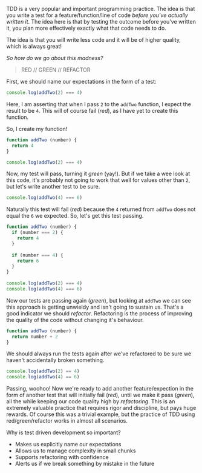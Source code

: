 TDD is a very popular and important programming practice. The idea is that you write a test for a feature/function/line of code _before you've actually written it_. The idea here is that by testing the outcome before you've written it, you plan more effectively exactly what that code needs to do.

The idea is that you will write less code and it will be of higher quality, which is always great!

*So how do we go about this madness?*

>  RED // GREEN // REFACTOR

First, we should name our expectations in the form of a test:

```js
console.log(addTwo(2) === 4)
```

Here, I am asserting that when I pass `2` to the `addTwo` function, I expect the result to be `4`. This will of course fail (*red*), as I have yet to create this function.

So, I create my function!

```js
function addTwo (number) {
  return 4
}

console.log(addTwo(2) === 4)
```

Now, my test will pass, turning it *green* (yay!). But if we take a wee look at this code, it's probably not going to work that well for values other than `2`, but let's write another test to be sure. 

```js
console.log(addTwo(4) === 6)
```

Naturally this test will fail (*red*) because the `4` returned from `addTwo` does not equal the `6` we expected. So, let's get this test passing.

```js
function addTwo (number) {
  if (number === 2) {
    return 4
  }
  
  if (number === 4) {
    return 6
  }
}
  
console.log(addTwo(2) === 4)
console.log(addTwo(4) === 6)
```

Now our tests are passing again (*green*), but looking at `addTwo` we can see this approach is getting unwieldy and isn't going to sustain us. That's a good indicator we should *refactor*. Refactoring is the process of improving the quality of the code without changing it's behaviour.

```js
function addTwo (number) {
  return number + 2
}
```

We should always run the tests again after we've refactored to be sure we haven't accidentally broken something.

```js
console.log(addTwo(2) == 4)
console.log(addTwo(4) == 6)
```

Passing, woohoo! Now we're ready to add another feature/expection in the form of another test that will initially fail (*red*), until we make it pass (*green*), all the while keeping our code quality high by *refactoring*. This is an extremely valuable practice that requires rigor and discipline, but pays huge rewards. Of course this was a trivial example, but the practice of TDD using red/green/refactor works in almost all scenarios.

Why is test driven development so important?

- Makes us explicitly name our expectations
- Allows us to manage complexity in small chunks
- Supports refactoring with confidence
- Alerts us if we break something by mistake in the future

